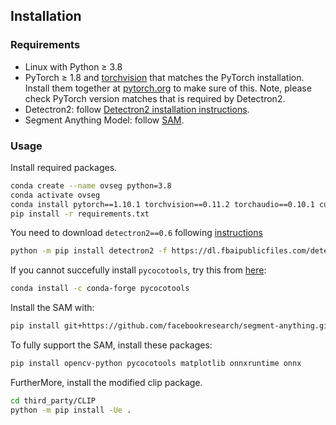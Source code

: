 ## Installation

### Requirements
- Linux with Python ≥ 3.8
- PyTorch ≥ 1.8 and [torchvision](https://github.com/pytorch/vision/) that matches the PyTorch installation.
  Install them together at [pytorch.org](https://pytorch.org) to make sure of this. Note, please check
  PyTorch version matches that is required by Detectron2.
- Detectron2: follow [Detectron2 installation instructions](https://detectron2.readthedocs.io/tutorials/install.html).
- Segment Anything Model: follow [SAM](https://github.com/facebookresearch/segment-anything).

### Usage

Install required packages. 

```bash
conda create --name ovseg python=3.8
conda activate ovseg
conda install pytorch==1.10.1 torchvision==0.11.2 torchaudio==0.10.1 cudatoolkit=11.3 -c pytorch -c conda-forge
pip install -r requirements.txt
```

You need to download `detectron2==0.6` following [instructions](https://detectron2.readthedocs.io/en/latest/tutorials/install.html)

```bash
python -m pip install detectron2 -f https://dl.fbaipublicfiles.com/detectron2/wheels/cu113/torch1.10/index.html
```

If you cannot succefully install `pycocotools`, try this from [here](https://github.com/cocodataset/cocoapi/issues/351):
```bash
conda install -c conda-forge pycocotools
```

Install the SAM with:
```bash
pip install git+https://github.com/facebookresearch/segment-anything.git
```
To fully support the SAM, install these packages:
```bash
pip install opencv-python pycocotools matplotlib onnxruntime onnx
```

FurtherMore, install the modified clip package.

```bash
cd third_party/CLIP
python -m pip install -Ue .
```